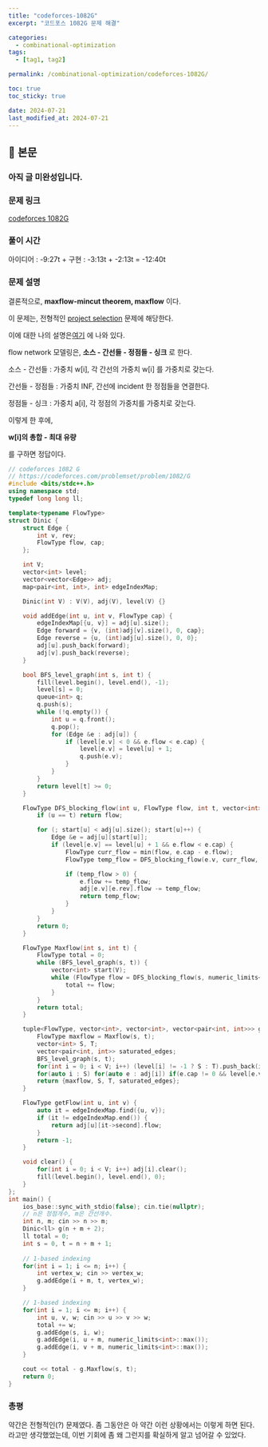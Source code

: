 ```yaml
---
title: "codeforces-1082G"
excerpt: "코드포스 1082G 문제 해결"

categories:
  - combinational-optimization
tags:
  - [tag1, tag2]

permalink: /combinational-optimization/codeforces-1082G/

toc: true
toc_sticky: true

date: 2024-07-21
last_modified_at: 2024-07-21
---
```


## 🦥 본문

### 아직 글 미완성입니다.

### 문제 링크 

[codeforces 1082G](https://codeforces.com/problemset/problem/1082/G)

### 풀이 시간 

아이디어 : -9:27t + 구현 : -3:13t + -2:13t = -12:40t

### 문제 설명

결론적으로, **maxflow-mincut theorem, maxflow** 이다. 

이 문제는, 전형적인 [project selection](https://codeforces.com/blog/entry/101354) 문제에 해당한다. 

이에 대한 나의 설명은[여기](https://2e2guk.github.io/combinational-optimization/Project-Selection/) 에 나와 있다.

flow network 모델링은, **소스 - 간선들 - 정점들 - 싱크** 로 한다. 

소스 - 간선들 : 가중치 w[i], 각 간선의 가중치 w[i] 를 가중치로 갖는다. 

간선들 - 정점들 : 가중치 INF, 간선에 incident 한 정점들을 연결한다. 

정점들 - 싱크 : 가중치 a[i], 각 정점의 가중치를 가중치로 갖는다. 

이렇게 한 후에, 

**w[i]의 총합 - 최대 유량** 

를 구하면 정답이다. 

```cpp
// codeforces 1082 G
// https://codeforces.com/problemset/problem/1082/G
#include <bits/stdc++.h>
using namespace std;
typedef long long ll;

template<typename FlowType>
struct Dinic {
    struct Edge {
        int v, rev;
        FlowType flow, cap;
    };

    int V;
    vector<int> level;
    vector<vector<Edge>> adj;
    map<pair<int, int>, int> edgeIndexMap;

    Dinic(int V) : V(V), adj(V), level(V) {}

    void addEdge(int u, int v, FlowType cap) {
        edgeIndexMap[{u, v}] = adj[u].size();
        Edge forward = {v, (int)adj[v].size(), 0, cap};
        Edge reverse = {u, (int)adj[u].size(), 0, 0};
        adj[u].push_back(forward);
        adj[v].push_back(reverse);
    }

    bool BFS_level_graph(int s, int t) {
        fill(level.begin(), level.end(), -1);
        level[s] = 0;
        queue<int> q;
        q.push(s);
        while (!q.empty()) {
            int u = q.front();
            q.pop();
            for (Edge &e : adj[u]) {
                if (level[e.v] < 0 && e.flow < e.cap) {
                    level[e.v] = level[u] + 1;
                    q.push(e.v);
                }
            }
        }
        return level[t] >= 0;
    }

    FlowType DFS_blocking_flow(int u, FlowType flow, int t, vector<int> &start) {
        if (u == t) return flow;

        for (; start[u] < adj[u].size(); start[u]++) {
            Edge &e = adj[u][start[u]];
            if (level[e.v] == level[u] + 1 && e.flow < e.cap) {
                FlowType curr_flow = min(flow, e.cap - e.flow);
                FlowType temp_flow = DFS_blocking_flow(e.v, curr_flow, t, start);

                if (temp_flow > 0) {
                    e.flow += temp_flow;
                    adj[e.v][e.rev].flow -= temp_flow;
                    return temp_flow;
                }
            }
        }
        return 0;
    }

    FlowType Maxflow(int s, int t) {
        FlowType total = 0;
        while (BFS_level_graph(s, t)) {
            vector<int> start(V);
            while (FlowType flow = DFS_blocking_flow(s, numeric_limits<FlowType>::max(), t, start)) {
                total += flow;
            }
        }
        return total;
    }

    tuple<FlowType, vector<int>, vector<int>, vector<pair<int, int>>> getMincut(int s, int t) {
        FlowType maxflow = Maxflow(s, t);
        vector<int> S, T;
        vector<pair<int, int>> saturated_edges;
        BFS_level_graph(s, t);
        for(int i = 0; i < V; i++) (level[i] != -1 ? S : T).push_back(i);
        for(auto i : S) for(auto e : adj[i]) if(e.cap != 0 && level[e.v] == -1) saturated_edges.emplace_back(i, e.v);
        return {maxflow, S, T, saturated_edges};
    }

    FlowType getFlow(int u, int v) {
        auto it = edgeIndexMap.find({u, v});
        if (it != edgeIndexMap.end()) {
            return adj[u][it->second].flow;
        }
        return -1;
    }

    void clear() {
        for(int i = 0; i < V; i++) adj[i].clear();
        fill(level.begin(), level.end(), 0);
    }
};
int main() {
    ios_base::sync_with_stdio(false); cin.tie(nullptr);
    // n은 정점개수, m은 간선개수.
    int n, m; cin >> n >> m;
    Dinic<ll> g(n + m + 2);
    ll total = 0;
    int s = 0, t = n + m + 1;
    
    // 1-based indexing
    for(int i = 1; i <= n; i++) {
        int vertex_w; cin >> vertex_w;
        g.addEdge(i + m, t, vertex_w);
    }

    // 1-based indexing
    for(int i = 1; i <= m; i++) {
        int u, v, w; cin >> u >> v >> w;
        total += w;
        g.addEdge(s, i, w);
        g.addEdge(i, u + m, numeric_limits<int>::max());
        g.addEdge(i, v + m, numeric_limits<int>::max());
    }

    cout << total - g.Maxflow(s, t);
    return 0;
}
```


### 총평

약간은 전형적인(?) 문제였다. 좀 그동안은 아 약간 이런 상황에서는 이렇게 하면 된다. 라고만 생각했었는데, 이번 기회에 좀 왜 그런지를 확실하게 알고 넘어갈 수 있었다. 







